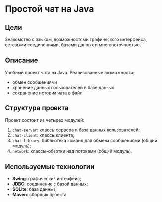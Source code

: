 # Простой чат на Java

## Цели
Знакомство с языком, возможностями графического интерфейса, сетевыми соединениями, базами данных и многопоточностью.

## Описание
Учебный проект чата на Java. Реализованные возможности:
- обмен сообщениями
- хранение данных пользователей в базе данных
- сохранение истории чата в файл

## Структура проекта
Проект состоит из четырех модулей:
1. `chat-server`: классы сервера и база данных пользователей;
2. `chat-client`: классы клиента;
3. `chat-library`: библиотека команд для обмена сообщениями (общий модуль);
4. `network`: классы-обертки над потоками (общий модуль).

## Используемые технологии
- **Swing**: графический интерфейс;
- **JDBC**: соединение с базой данных;
- **SQLite**: база данных;
- **Maven**: сборщик проекта.
